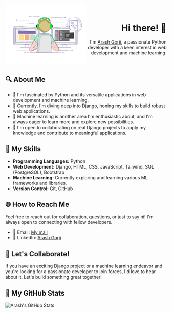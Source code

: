<div style="display: flex; flex-direction: row; justify-content: space-between; align-items: center;">

  <!-- GitHub Activity Animation aligned to the left -->
  <div style="flex: 1;">
  <img style="width: 500px; height: auto;" src="https://github.com/ArashGorji/studybud/blob/master/coding.gif" alt="GitHub Activity Animation">
  </div>
  <!-- Hi there! section aligned to the right -->
  <div style="flex: 1; text-align: right;">
    <h1>Hi there! 👋</h1>
    <p>I'm <a href="https://github.com/ArashGorji">Arash Gorji</a>, a passionate Python developer with a keen interest in web development and machine learning.</p>
  </div>
</div>

<!-- About Me and Skills sections below -->
## 🔍 About Me

- 👀 I'm fascinated by Python and its versatile applications in web development and machine learning.
- 🌱 Currently, I'm diving deep into Django, honing my skills to build robust web applications.
- 🤖 Machine learning is another area I'm enthusiastic about, and I'm always eager to learn more and explore new possibilities.
- 💞 I'm open to collaborating on real Django projects to apply my knowledge and contribute to meaningful applications.

## 🚀 My Skills

- **Programming Languages:** Python
- **Web Development:** Django, HTML, CSS, JavaScript, Tailwind, SQL (PostgreSQL), Bootstrap
- **Machine Learning:** Currently exploring and learning various ML frameworks and libraries.
- **Version Control:** Git, GitHub

<!-- How to Reach Me section -->
## 🌐 How to Reach Me

Feel free to reach out for collaboration, questions, or just to say hi! I'm always open to connecting with fellow developers.

- 📧 Email: [My mail](mailto:gorjiarash21@gmail.com)
- 💼 LinkedIn: [Arash Gorji](www.linkedin.com/in/arash-gorji-bb5636298)

<!-- Let's Collaborate! section -->
## 🤝 Let's Collaborate!

If you have an exciting Django project or a machine learning endeavor and you're looking for a passionate developer to join forces, I'd love to hear about it. Let's build something great together!

<!-- My GitHub Stats section -->
## 📁 My GitHub Stats

![Arash's GitHub Stats](https://github-readme-stats.vercel.app/api?username=ArashGorji&show_icons=true&count_private=true&hide=contribs)
